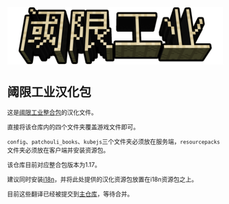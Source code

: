 ![logo](logo.png)
# 阈限工业汉化包
这是[阈限工业整合包](https://www.curseforge.com/minecraft/modpacks/liminal-industries)的汉化文件。

直接将该仓库内的四个文件夹覆盖游戏文件即可。

`config`、`patchouli_books`、`kubejs`三个文件夹必须放在服务端，`resourcepacks`文件夹必须放在客户端并安装资源包。

该仓库目前对应整合包版本为1.17。

建议同时安装[i18n](https://www.curseforge.com/minecraft/mc-mods/i18nupdatemod)，并将此处提供的汉化资源包放置在i18n资源包之上。

目前这些翻译已经被提交到[主仓库](https://github.com/Appocryptha/Liminal-Industries/pull/126)，等待合并。
